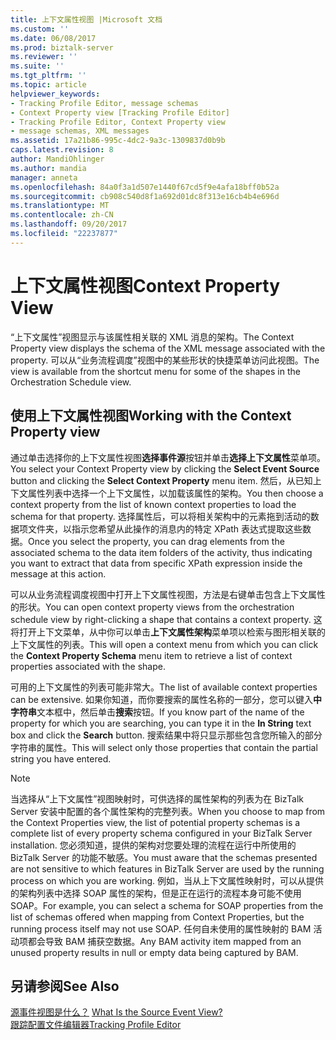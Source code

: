 ```yaml
---
title: 上下文属性视图 |Microsoft 文档
ms.custom: ''
ms.date: 06/08/2017
ms.prod: biztalk-server
ms.reviewer: ''
ms.suite: ''
ms.tgt_pltfrm: ''
ms.topic: article
helpviewer_keywords:
- Tracking Profile Editor, message schemas
- Context Property view [Tracking Profile Editor]
- Tracking Profile Editor, Context Property view
- message schemas, XML messages
ms.assetid: 17a21b86-995c-4dc2-9a3c-1309837d0b9b
caps.latest.revision: 8
author: MandiOhlinger
ms.author: mandia
manager: anneta
ms.openlocfilehash: 84a0f3a1d507e1440f67cd5f9e4afa18bff0b52a
ms.sourcegitcommit: cb908c540d8f1a692d01dc8f313e16cb4b4e696d
ms.translationtype: MT
ms.contentlocale: zh-CN
ms.lasthandoff: 09/20/2017
ms.locfileid: "22237877"
---
```

# <a name="context-property-view"></a><span data-ttu-id="6dea5-102">上下文属性视图</span><span class="sxs-lookup"><span data-stu-id="6dea5-102">Context Property View</span></span>
<span data-ttu-id="6dea5-103">“上下文属性”视图显示与该属性相关联的 XML 消息的架构。</span><span class="sxs-lookup"><span data-stu-id="6dea5-103">The Context Property view displays the schema of the XML message associated with the property.</span></span> <span data-ttu-id="6dea5-104">可以从“业务流程调度”视图中的某些形状的快捷菜单访问此视图。</span><span class="sxs-lookup"><span data-stu-id="6dea5-104">The view is available from the shortcut menu for some of the shapes in the Orchestration Schedule view.</span></span>  
  
## <a name="working-with-the-context-property-view"></a><span data-ttu-id="6dea5-105">使用上下文属性视图</span><span class="sxs-lookup"><span data-stu-id="6dea5-105">Working with the Context Property view</span></span>  
 <span data-ttu-id="6dea5-106">通过单击选择你的上下文属性视图**选择事件源**按钮并单击**选择上下文属性**菜单项。</span><span class="sxs-lookup"><span data-stu-id="6dea5-106">You select your Context Property view by clicking the **Select Event Source** button and clicking the **Select Context Property** menu item.</span></span> <span data-ttu-id="6dea5-107">然后，从已知上下文属性列表中选择一个上下文属性，以加载该属性的架构。</span><span class="sxs-lookup"><span data-stu-id="6dea5-107">You then choose a context property from the list of known context properties to load the schema for that property.</span></span> <span data-ttu-id="6dea5-108">选择属性后，可以将相关架构中的元素拖到活动的数据项文件夹，以指示您希望从此操作的消息内的特定 XPath 表达式提取这些数据。</span><span class="sxs-lookup"><span data-stu-id="6dea5-108">Once you select the property, you can drag elements from the associated schema to the data item folders of the activity, thus indicating you want to extract that data from specific XPath expression inside the message at this action.</span></span>  
  
 <span data-ttu-id="6dea5-109">可以从业务流程调度视图中打开上下文属性视图，方法是右键单击包含上下文属性的形状。</span><span class="sxs-lookup"><span data-stu-id="6dea5-109">You can open context property views from the orchestration schedule view by right-clicking a shape that contains a context property.</span></span> <span data-ttu-id="6dea5-110">这将打开上下文菜单，从中你可以单击**上下文属性架构**菜单项以检索与图形相关联的上下文属性的列表。</span><span class="sxs-lookup"><span data-stu-id="6dea5-110">This will open a context menu from which you can click the **Context Property Schema** menu item to retrieve a list of context properties associated with the shape.</span></span>  
  
 <span data-ttu-id="6dea5-111">可用的上下文属性的列表可能非常大。</span><span class="sxs-lookup"><span data-stu-id="6dea5-111">The list of available context properties can be extensive.</span></span> <span data-ttu-id="6dea5-112">如果你知道，而你要搜索的属性名称的一部分，您可以键入**中字符串**文本框中，然后单击**搜索**按钮。</span><span class="sxs-lookup"><span data-stu-id="6dea5-112">If you know part of the name of the property for which you are searching, you can type it in the **In String** text box and click the **Search** button.</span></span> <span data-ttu-id="6dea5-113">搜索结果中将只显示那些包含您所输入的部分字符串的属性。</span><span class="sxs-lookup"><span data-stu-id="6dea5-113">This will select only those properties that contain the partial string you have entered.</span></span>  
  
> [!NOTE]
>  <span data-ttu-id="6dea5-114">当选择从“上下文属性”视图映射时，可供选择的属性架构的列表为在 BizTalk Server 安装中配置的各个属性架构的完整列表。</span><span class="sxs-lookup"><span data-stu-id="6dea5-114">When you choose to map from the Context Properties view, the list of potential property schemas is a complete list of every property schema configured in your BizTalk Server installation.</span></span>  <span data-ttu-id="6dea5-115">您必须知道，提供的架构对您要处理的流程在运行中所使用的 BizTalk Server 的功能不敏感。</span><span class="sxs-lookup"><span data-stu-id="6dea5-115">You must aware that the schemas presented are not sensitive to which features in BizTalk Server are used by the running process on which you are working.</span></span> <span data-ttu-id="6dea5-116">例如，当从上下文属性映射时，可以从提供的架构列表中选择 SOAP 属性的架构，但是正在运行的流程本身可能不使用 SOAP。</span><span class="sxs-lookup"><span data-stu-id="6dea5-116">For example, you can select a schema for SOAP properties from the list of schemas offered when mapping from Context Properties, but the running process itself may not use SOAP.</span></span> <span data-ttu-id="6dea5-117">任何自未使用的属性映射的 BAM 活动项都会导致 BAM 捕获空数据。</span><span class="sxs-lookup"><span data-stu-id="6dea5-117">Any BAM activity item mapped from an unused property results in null or empty data being captured by BAM.</span></span>  
  
## <a name="see-also"></a><span data-ttu-id="6dea5-118">另请参阅</span><span class="sxs-lookup"><span data-stu-id="6dea5-118">See Also</span></span>  
 <span data-ttu-id="6dea5-119">[源事件视图是什么？](../core/what-is-the-source-event-view.md) </span><span class="sxs-lookup"><span data-stu-id="6dea5-119">[What Is the Source Event View?](../core/what-is-the-source-event-view.md) </span></span>  
 [<span data-ttu-id="6dea5-120">跟踪配置文件编辑器</span><span class="sxs-lookup"><span data-stu-id="6dea5-120">Tracking Profile Editor</span></span>](../core/tracking-profile-editor.md)